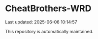# CheatBrothers-WRD

Last updated: 2025-06-06 10:14:57

This repository is automatically maintained.
